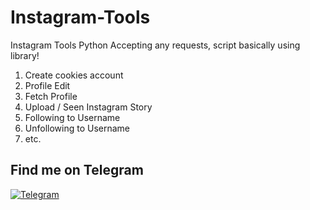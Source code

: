 # Instagram-Tools
Instagram Tools Python
Accepting any requests, script basically using library!
1. Create cookies account
2. Profile Edit
3. Fetch Profile
4. Upload / Seen Instagram Story
5. Following to Username
6. Unfollowing to Username
7. etc.

   
## Find me on Telegram  
[![Telegram](https://img.shields.io/badge/Telegram-2CA5E0?style=for-the-badge&logo=telegram&logoColor=white)](https://t.me/nauxxe)
